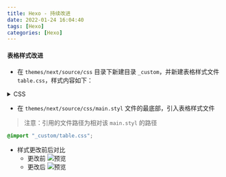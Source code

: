 ```yaml
---
title: Hexo - 持续改进
date: 2022-01-24 16:04:40
tags: [Hexo]
categories: [Hexo]
---
```

#### 表格样式改进
- 在 `themes/next/source/css` 目录下新建目录 `_custom`，并新建表格样式文件 `table.css`，样式内容如下：

<details>
<summary>CSS</summary>

```css
table {
  width: 100%; /*表格宽度*/
  max-width: 65em; /*表格最大宽度，避免表格过宽*/
  border: 1px solid #dedede; /*表格外边框设置*/
  margin: 15px auto; /*外边距*/
  border-collapse: collapse; /*使用单一线条的边框*/
  empty-cells: show; /*单元格无内容依旧绘制边框*/
  border-radius: 4px;
}

table th,table td {
  height: 35px; /*统一每一行的默认高度*/
  border: 1px solid #dedede; /*内部边框样式*/
  padding: 0 10px; /*内边距*/
}
table th {
  font-weight: bold; /*加粗*/
  text-align: center !important; /*内容居中，加上 !important 避免被 Markdown 样式覆盖*/
  background: rgba(158,188,226,0.2); /*背景色*/
}
table th {
  white-space: nowrap; /*表头内容强制在一行显示*/
}
table td:nth-child(1) {
  /*首列不换行*/
  white-space: nowrap;
}
table tbody tr:nth-child(2n) {
  /*隔行变色*/
  background: rgba(102, 128, 153, 0.05);
}
table tr:hover {
  background: rgba(245, 166, 5, 0.77);
}
```
</details>

- 在 `themes/next/source/css/main.styl` 文件的最底部，引入表格样式文件
> 注意：引用的文件路径为相对该 `main.styl` 的路径
```css
@import "_custom/table.css";
```
- 样式更改前后对比
  - 更改前
    ![预览](https://hsj-studio.oss-cn-shanghai.aliyuncs.com/blog/articles/Hexo%20-%20%E6%8C%81%E7%BB%AD%E6%94%B9%E8%BF%9B/table_css_unchange.png)
  - 更改后
    ![预览](https://hsj-studio.oss-cn-shanghai.aliyuncs.com/blog/articles/Hexo%20-%20%E6%8C%81%E7%BB%AD%E6%94%B9%E8%BF%9B/table_css_changed.png)